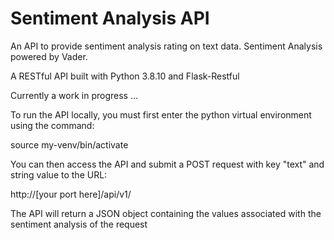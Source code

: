 # Sentiment Analysis API

An API to provide sentiment analysis rating on text data.
Sentiment Analysis powered by Vader.

A RESTful API built with Python 3.8.10 and Flask-Restful

Currently a work in progress ...

To run the API locally, you must first enter the python virtual environment using the command:

source my-venv/bin/activate

You can then access the API and submit a POST request with key "text" and string value to the URL:

http://[your port here]/api/v1/

The API will return a JSON object containing the values associated with the sentiment analysis of the request

